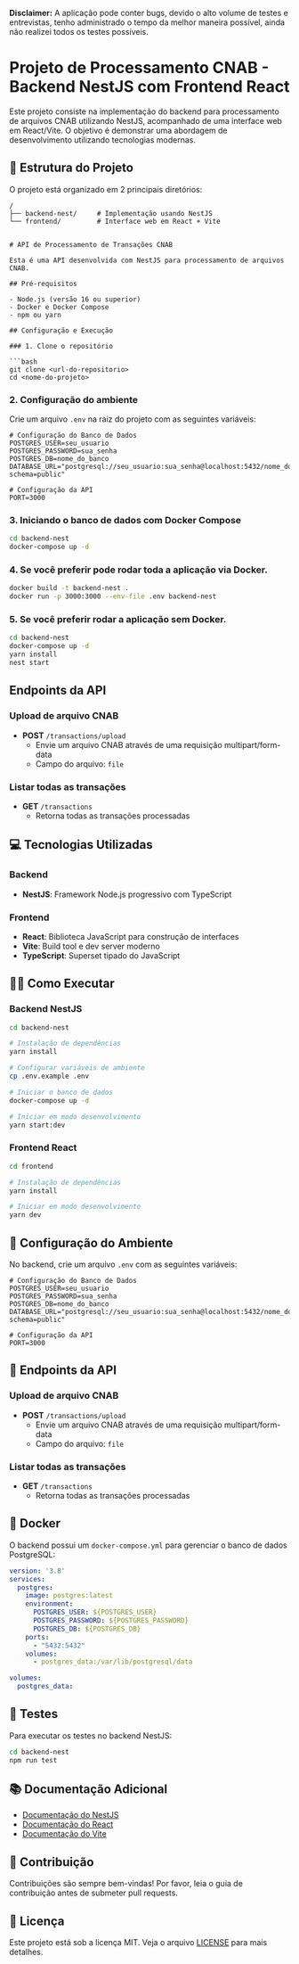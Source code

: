 **Disclaimer:** A aplicação pode conter bugs, devido o alto volume de testes e entrevistas, tenho administrado o tempo da melhor maneira possível, ainda não realizei todos os testes possíveis.

# Projeto de Processamento CNAB - Backend NestJS com Frontend React

Este projeto consiste na implementação do backend para processamento de arquivos CNAB utilizando NestJS, acompanhado de uma interface web em React/Vite. O objetivo é demonstrar uma abordagem de desenvolvimento utilizando tecnologias modernas.

## 🚀 Estrutura do Projeto

O projeto está organizado em 2 principais diretórios:

```
/
├── backend-nest/     # Implementação usando NestJS
└── frontend/         # Interface web em React + Vite


# API de Processamento de Transações CNAB

Esta é uma API desenvolvida com NestJS para processamento de arquivos CNAB.

## Pré-requisitos

- Node.js (versão 16 ou superior)
- Docker e Docker Compose
- npm ou yarn

## Configuração e Execução

### 1. Clone o repositório

```bash
git clone <url-do-repositorio>
cd <nome-do-projeto>
```

### 2. Configuração do ambiente

Crie um arquivo `.env` na raiz do projeto com as seguintes variáveis:

```env
# Configuração do Banco de Dados
POSTGRES_USER=seu_usuario
POSTGRES_PASSWORD=sua_senha
POSTGRES_DB=nome_do_banco
DATABASE_URL="postgresql://seu_usuario:sua_senha@localhost:5432/nome_do_banco?schema=public"

# Configuração da API
PORT=3000
```

### 3. Iniciando o banco de dados com Docker Compose

```bash
cd backend-nest
docker-compose up -d
```

### 4. Se você preferir pode rodar toda a aplicação via Docker. 

```bash
docker build -t backend-nest .
docker run -p 3000:3000 --env-file .env backend-nest
```

### 5. Se você preferir rodar a aplicação sem Docker. 

```bash
cd backend-nest
docker-compose up -d
yarn install
nest start
```

## Endpoints da API

### Upload de arquivo CNAB
- **POST** `/transactions/upload`
  - Envie um arquivo CNAB através de uma requisição multipart/form-data
  - Campo do arquivo: `file`

### Listar todas as transações
- **GET** `/transactions`
  - Retorna todas as transações processadas


## 💻 Tecnologias Utilizadas

### Backend
- **NestJS**: Framework Node.js progressivo com TypeScript

### Frontend
- **React**: Biblioteca JavaScript para construção de interfaces
- **Vite**: Build tool e dev server moderno
- **TypeScript**: Superset tipado do JavaScript

## 🏃‍♂️ Como Executar

### Backend NestJS

```bash
cd backend-nest

# Instalação de dependências
yarn install

# Configurar variáveis de ambiente
cp .env.example .env

# Iniciar o banco de dados
docker-compose up -d

# Iniciar em modo desenvolvimento
yarn start:dev
```

### Frontend React

```bash
cd frontend

# Instalação de dependências
yarn install

# Iniciar em modo desenvolvimento
yarn dev
```

## 🔧 Configuração do Ambiente

No backend, crie um arquivo `.env` com as seguintes variáveis:

```env
# Configuração do Banco de Dados
POSTGRES_USER=seu_usuario
POSTGRES_PASSWORD=sua_senha
POSTGRES_DB=nome_do_banco
DATABASE_URL="postgresql://seu_usuario:sua_senha@localhost:5432/nome_do_banco?schema=public"

# Configuração da API
PORT=3000
```

## 📝 Endpoints da API

### Upload de arquivo CNAB
- **POST** `/transactions/upload`
  - Envie um arquivo CNAB através de uma requisição multipart/form-data
  - Campo do arquivo: `file`

### Listar todas as transações
- **GET** `/transactions`
  - Retorna todas as transações processadas

## 🐳 Docker

O backend possui um `docker-compose.yml` para gerenciar o banco de dados PostgreSQL:

```yaml
version: '3.8'
services:
  postgres:
    image: postgres:latest
    environment:
      POSTGRES_USER: ${POSTGRES_USER}
      POSTGRES_PASSWORD: ${POSTGRES_PASSWORD}
      POSTGRES_DB: ${POSTGRES_DB}
    ports:
      - "5432:5432"
    volumes:
      - postgres_data:/var/lib/postgresql/data

volumes:
  postgres_data:
```

## 🧪 Testes

Para executar os testes no backend NestJS:

```bash
cd backend-nest
npm run test
```

## 📚 Documentação Adicional

- [Documentação do NestJS](https://docs.nestjs.com/)
- [Documentação do React](https://react.dev/)
- [Documentação do Vite](https://vitejs.dev/)

## 🤝 Contribuição

Contribuições são sempre bem-vindas! Por favor, leia o guia de contribuição antes de submeter pull requests.

## 📄 Licença

Este projeto está sob a licença MIT. Veja o arquivo [LICENSE](LICENSE) para mais detalhes.
